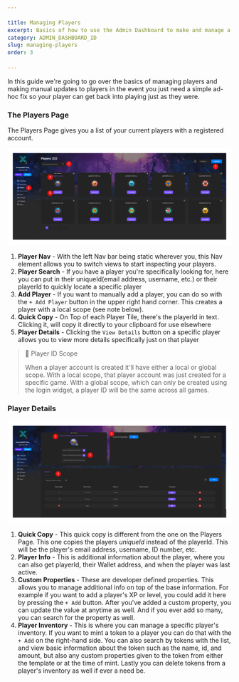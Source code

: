 ```yaml
---

title: Managing Players
excerpt: Basics of how to use the Admin Dashboard to make and manage a players
category: ADMIN_DASHBOARD_ID
slug: managing-players
order: 3

---
```


In this guide we're going to go over the basics of managing players and making manual updates to players in the event you just need a simple ad-hoc fix so your player can get back into playing just as they were.

### The Players Page
The Players Page gives you a list of your current players with a registered account. 

![Player's Page](../images/guides/manage_players/Players_Page_markedup.png)

1. **Player Nav** - With the left Nav bar being static wherever you, this Nav element allows you to switch views to start inspecting your players.
2. **Player Search** - If you have a player you're specifically looking for, here you can put in their uniqueId(email address, username, etc.) or their playerId to quickly locate a specific player
3. **Add Player** - If you want to manually add a player, you can do so with the `+ Add Player` button in the upper right hand corner. This creates a player with a local scope (see note below). 
4. **Quick Copy** - On Top of each Player Tile, there's the playerId in text. Clicking it, will copy it directly to your clipboard for use elsewhere
5. **Player Details** - Clicking the `View Details` button on a specific player allows you to view more details specifically just on that player

> 📘	Player ID Scope
> 
> When a player account is created it'll have either a local or global scope. With a local scope, that player account was just created for a specific game. With a global scope, which can only be created using the login widget, a player ID will be the same across all games.

### Player Details

![Player's Page](../images/guides/manage_players/Player_Details_markedup.png)

1. **Quick Copy** - This quick copy is different from the one on the Players Page. This one copies the players _uniqueId_ instead of the playerId. This will be the player's email address, username, ID number, etc.
2. **Player Info** - This is additional information about the player, where you can also get playerId, their Wallet address, and when the player was last active. 
3. **Custom Properties** - These are developer defined properties. This allows you to manage additional info on top of the base information. For example if you want to add a player's XP or level, you could add it here by pressing the `+ Add` button. After you've added a custom property, you can update the value at anytime as well. And if you ever add so many, you can search for the property as well.
4. **Player Inventory** - This is where you can manage a specific player's inventory. If you want to mint a token to a player you can do that with the `+ Add` on the right-hand side. You can also search by tokens with the list, and view basic information about the token such as the name, id, and amount, but also any custom properties given to the token from either the template or at the time of mint. Lastly you can delete tokens from a player's inventory as well if ever a need be.
